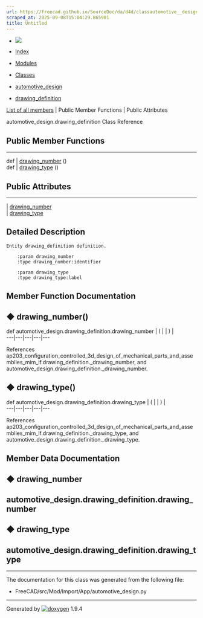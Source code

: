 ```yaml
---
url: https://freecad.github.io/SourceDoc/da/d4d/classautomotive__design_1_1drawing__definition.html
scraped_at: 2025-09-08T15:04:29.865901
title: Untitled
---
```


  * [ ![](https://www.freecad.org/svg/logo-freecad.svg) ](https://freecadweb.org "FreeCAD")
  * [Index](../../index.html "Index")
  * [Modules](../../modules.html "Modules list")
  * [Classes](../../annotated.html "Annotated list")

  * [automotive_design](../../d4/ddf/namespaceautomotive__design.html)
  * [drawing_definition](../../da/d4d/classautomotive__design_1_1drawing__definition.html)

[List of all members](../../d3/dad/classautomotive__design_1_1drawing__definition-members.html) | Public Member Functions | Public Attributes

automotive_design.drawing_definition Class Reference

##  Public Member Functions  
  
---  
def | [drawing_number](../../da/d4d/classautomotive__design_1_1drawing__definition.html#a7ec578f2644488917bcac4cc593aee87) ()  
def | [drawing_type](../../da/d4d/classautomotive__design_1_1drawing__definition.html#a0fced90a3a17a0045412606fcfb74615) ()  
  
##  Public Attributes  
  
---  
|
[drawing_number](../../da/d4d/classautomotive__design_1_1drawing__definition.html#a6c7d70d7a546522e07055fd5f13a3900)  
|
[drawing_type](../../da/d4d/classautomotive__design_1_1drawing__definition.html#a2ded3cd819aeb4a20499b78ad7ba497c)  
  
## Detailed Description

    
    
    Entity drawing_definition definition.
    
        :param drawing_number
        :type drawing_number:identifier
    
        :param drawing_type
        :type drawing_type:label

## Member Function Documentation

## ◆ drawing_number()

def automotive_design.drawing_definition.drawing_number  | ( | | ) |   
---|---|---|---|---  
  
References
ap203_configuration_controlled_3d_design_of_mechanical_parts_and_assemblies_mim_lf.drawing_definition._drawing_number,
and automotive_design.drawing_definition._drawing_number.

## ◆ drawing_type()

def automotive_design.drawing_definition.drawing_type  | ( | | ) |   
---|---|---|---|---  
  
References
ap203_configuration_controlled_3d_design_of_mechanical_parts_and_assemblies_mim_lf.drawing_definition._drawing_type,
and automotive_design.drawing_definition._drawing_type.

## Member Data Documentation

## ◆ drawing_number

automotive_design.drawing_definition.drawing_number  
---  
  
## ◆ drawing_type

automotive_design.drawing_definition.drawing_type  
---  
  
* * *

The documentation for this class was generated from the following file:

  * FreeCAD/src/Mod/Import/App/automotive_design.py

* * *

Generated by
[![doxygen](../../doxygen.svg)](https://www.doxygen.org/index.html) 1.9.4

